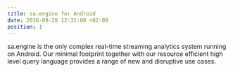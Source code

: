 ```yaml
---
title: sa.engine for Android
date: 2016-09-28 12:31:00 +02:00
position: 1
---
```


sa.engine is the only complex real-time streaming analytics system running on Android. Our minimal footprint together with our resource efficient high level query language provides a range of new and disruptive use cases.
